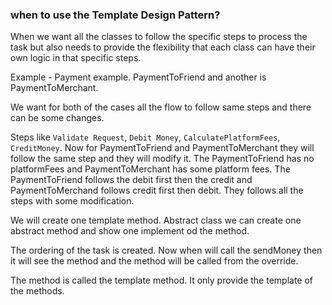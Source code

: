 ### when to use the Template Design Pattern?

When we want all the classes to follow the specific steps to process the task but also needs to provide the flexibility that each class can have their own logic in that specific steps.

Example - Payment example.
PaymentToFriend and another is PaymentToMerchant.

We want for both of the cases all the flow to follow same steps and there can be some changes.

Steps like `Validate Request`, `Debit Money`, `CalculatePlatformFees`, `CreditMoney`. Now for PaymentToFriend and PaymentToMerchant they will follow the same step and they will modify it. The PaymentToFriend has no platformFees and PaymentToMerchant has some platform fees. The PaymentToFriend follows the debit first then the credit and PaymentToMerchand follows credit first then debit. They follows all the steps with some modification.

We will create one template method. Abstract class we can create one abstract method and show one implement od the method.



The ordering of the task is created. Now when will call the sendMoney then it will see the method and the method will be called from the override.


The method is called the template method. It only provide the template of the methods.